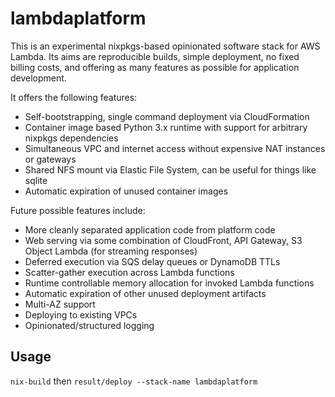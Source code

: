 # lambdaplatform

This is an experimental nixpkgs-based opinionated software stack for AWS Lambda.
Its aims are reproducible builds, simple deployment, no fixed billing costs,
and offering as many features as possible for application development.

It offers the following features:
* Self-bootstrapping, single command deployment via CloudFormation
* Container image based Python 3.x runtime with support for arbitrary nixpkgs dependencies
* Simultaneous VPC and internet access without expensive NAT instances or gateways
* Shared NFS mount via Elastic File System, can be useful for things like sqlite
* Automatic expiration of unused container images

Future possible features include:
* More cleanly separated application code from platform code
* Web serving via some combination of CloudFront, API Gateway, S3 Object Lambda (for streaming responses)
* Deferred execution via SQS delay queues or DynamoDB TTLs
* Scatter-gather execution across Lambda functions
* Runtime controllable memory allocation for invoked Lambda functions
* Automatic expiration of other unused deployment artifacts
* Multi-AZ support
* Deploying to existing VPCs
* Opinionated/structured logging

## Usage

`nix-build` then `result/deploy --stack-name lambdaplatform`
